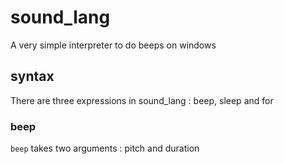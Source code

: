 # sound_lang
A very simple interpreter to do beeps on windows

## syntax
There are three expressions in sound_lang : beep, sleep and for

### beep
`beep` takes two arguments : pitch and duration
